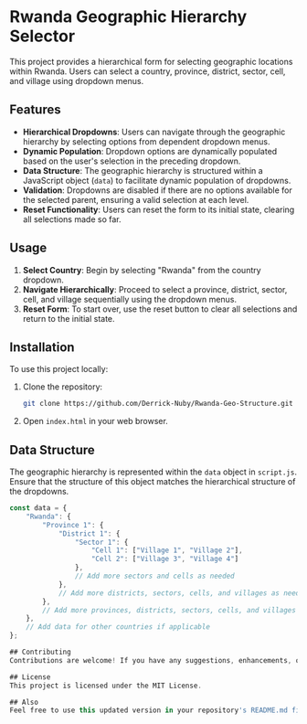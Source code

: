 # Rwanda Geographic Hierarchy Selector

This project provides a hierarchical form for selecting geographic locations within Rwanda. Users can select a country, province, district, sector, cell, and village using dropdown menus.

## Features

- **Hierarchical Dropdowns**: Users can navigate through the geographic hierarchy by selecting options from dependent dropdown menus.
- **Dynamic Population**: Dropdown options are dynamically populated based on the user's selection in the preceding dropdown.
- **Data Structure**: The geographic hierarchy is structured within a JavaScript object (`data`) to facilitate dynamic population of dropdowns.
- **Validation**: Dropdowns are disabled if there are no options available for the selected parent, ensuring a valid selection at each level.
- **Reset Functionality**: Users can reset the form to its initial state, clearing all selections made so far.

## Usage

1. **Select Country**: Begin by selecting "Rwanda" from the country dropdown.
2. **Navigate Hierarchically**: Proceed to select a province, district, sector, cell, and village sequentially using the dropdown menus.
3. **Reset Form**: To start over, use the reset button to clear all selections and return to the initial state.

## Installation

To use this project locally:

1. Clone the repository:

    ```bash
    git clone https://github.com/Derrick-Nuby/Rwanda-Geo-Structure.git
    ```

2. Open `index.html` in your web browser.

## Data Structure

The geographic hierarchy is represented within the `data` object in `script.js`. Ensure that the structure of this object matches the hierarchical structure of the dropdowns.

```javascript
const data = {
    "Rwanda": {
        "Province 1": {
            "District 1": {
                "Sector 1": {
                    "Cell 1": ["Village 1", "Village 2"],
                    "Cell 2": ["Village 3", "Village 4"]
                },
                // Add more sectors and cells as needed
            },
            // Add more districts, sectors, cells, and villages as needed
        },
        // Add more provinces, districts, sectors, cells, and villages as needed
    },
    // Add data for other countries if applicable
};

## Contributing
Contributions are welcome! If you have any suggestions, enhancements, or bug fixes, feel free to open an issue or create a pull request.

## License
This project is licensed under the MIT License.

## Also
Feel free to use this updated version in your repository's README.md file. Let me know if you need further assistance!